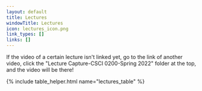 ```yaml
---
layout: default
title: Lectures
windowTitle: Lectures
icon: lectures_icon.png
link_types: []
links: []
---
```


<!-- # {{ page.title }} -->

If the video of a certain lecture isn't linked yet, go to the link of another video, click the "Lecture Capture-CSCI 0200-Spring 2022" folder at the top, and the video will be there!

{% include table_helper.html name="lectures_table" %}
